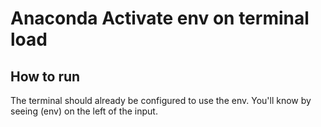 # Anaconda Activate env on terminal load

## How to run
The terminal should already be configured to use the env. You'll know by seeing (env) on the left of the input.